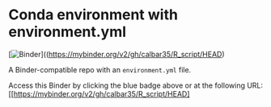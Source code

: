 # Conda environment with environment.yml

[![Binder](http://mybinder.org/badge_logo.svg)]((https://mybinder.org/v2/gh/calbar35/R_script/HEAD)

A Binder-compatible repo with an `environment.yml` file.

Access this Binder by clicking the blue badge above or at the following URL:
[[https://mybinder.org/v2/gh/calbar35/R_script/HEAD]
